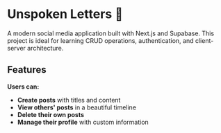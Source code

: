 # Unspoken Letters 🚀

A modern social media application built with Next.js and Supabase. This project is ideal for learning CRUD operations, authentication, and client-server architecture.

## Features

**Users can:**
- **Create posts** with titles and content
- **View others' posts** in a beautiful timeline
- **Delete their own posts**
- **Manage their profile** with custom information

